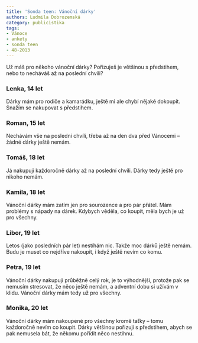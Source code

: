 ```yaml
---
title: 'Sonda teen: Vánoční dárky'
authors: Ludmila Dobrozemská
category: publicistika
tags:
- Vánoce
- ankety
- sonda teen
- 48-2013
---
```


Už máš pro někoho vánoční dárky? Pořizuješ je většinou s předstihem, nebo to necháváš až na poslední chvíli?

### Lenka, 14 let
Dárky mám pro rodiče a kamarádku, ještě mi ale chybí nějaké dokoupit. Snažím se nakupovat s předstihem.

### Roman, 15 let
Nechávám vše na poslední chvíli, třeba až na den dva před Vánocemi – žádné dárky ještě nemám.

### Tomáš, 18 let
Já nakupuji každoročně dárky až na poslední chvíli. Dárky tedy ještě pro nikoho nemám.

### Kamila, 18 let
Vánoční dárky mám zatím jen pro sourozence a pro pár přátel. Mám problémy s nápady na dárek. Kdybych věděla, co koupit, měla bych je už pro všechny.

### Libor, 19 let
Letos (jako posledních pár let) nestíhám nic. Takže moc dárků ještě nemám. Budu je muset co nejdříve nakoupit, i když ještě nevím co komu.

### Petra, 19 let
Vánoční dárky nakupuji průběžně celý rok, je to výhodnější, protože pak se nemusím stresovat, že něco ještě nemám, a adventní dobu si užívám v klidu. Vánoční dárky mám tedy už pro všechny.

### Monika, 20 let
Vánoční dárky mám nakoupené pro všechny kromě taťky – tomu každoročně nevím co koupit. Dárky většinou pořizuji s předstihem, abych se pak nemusela bát, že někomu pořídit něco nestihnu.
